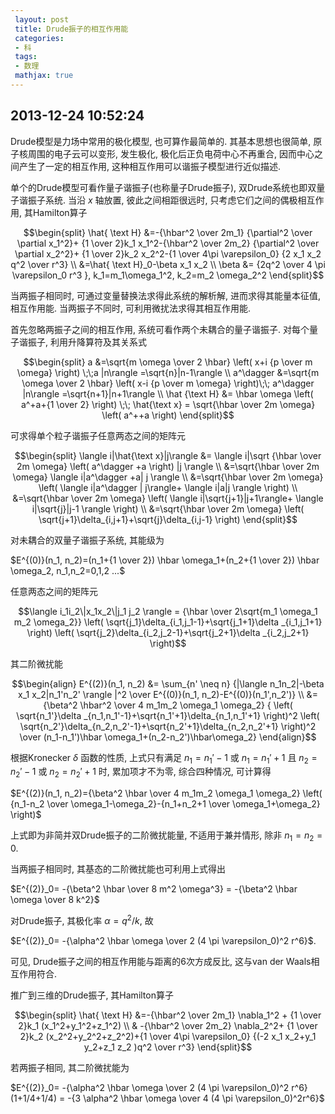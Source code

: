 ```yaml
---
 layout: post
 title: Drude振子的相互作用能
 categories: 
 - 科
 tags:
 - 数理
 mathjax: true
---
```


## 2013-12-24 10:52:24

Drude模型是力场中常用的极化模型, 也可算作最简单的. 其基本思想也很简单, 原子核周围的电子云可以变形, 发生极化, 极化后正负电荷中心不再重合, 因而中心之间产生了一定的相互作用, 这种相互作用可以谐振子模型进行近似描述.

单个的Drude模型可看作量子谐振子(也称量子Drude振子), 双Drude系统也即双量子谐振子系统. 当沿 $x$ 轴放置, 彼此之间相距很远时, 只考虑它们之间的偶极相互作用, 其Hamilton算子

$$\begin{split}
\hat{ \text H} &=-{\hbar^2 \over 2m_1} {\partial^2 \over \partial x_1^2}+ {1 \over 2}k_1 x_1^2-{\hbar^2 \over 2m_2} {\partial^2 \over \partial x_2^2}+ {1 \over 2}k_2 x_2^2-{1 \over 4\pi \varepsilon_0} {2 x_1 x_2 q^2 \over r^3} \\
&=\hat{ \text H}_0-\beta x_1 x_2 \\
\beta &= {2q^2 \over 4 \pi \varepsilon_0 r^3 }, k_1=m_1\omega_1^2, k_2=m_2 \omega_2^2
\end{split}$$

当两振子相同时, 可通过变量替换法求得此系统的解析解, 进而求得其能量本征值, 相互作用能. 当两振子不同时, 可利用微扰法求得其相互作用能.

首先忽略两振子之间的相互作用, 系统可看作两个未耦合的量子谐振子. 对每个量子谐振子, 利用升降算符及其关系式

$$\begin{split}
a &=\sqrt{m \omega \over 2 \hbar} \left( x+i {p \over m \omega} \right) \;\;a |n\rangle =\sqrt{n}|n-1\rangle \\
a^\dagger &=\sqrt{m \omega \over 2 \hbar} \left( x-i {p \over m \omega} \right)\;\; a^\dagger |n\rangle =\sqrt{n+1}|n+1\rangle \\
\hat {\text H} &= \hbar \omega \left( a^+a+{1 \over 2} \right) \;\; \hat{\text x} = \sqrt{\hbar \over 2m \omega} \left( a^++a \right)
\end{split}$$

可求得单个粒子谐振子任意两态之间的矩阵元

$$\begin{split}
\langle i|\hat{\text x}|j\rangle &= \langle i|\sqrt {\hbar \over 2m \omega} \left( a^\dagger +a \right) |j \rangle \\
&=\sqrt{\hbar \over 2m \omega} \langle i|a^\dagger +a| j \rangle \\
&=\sqrt{\hbar \over 2m \omega} \left( \langle i|a^\dagger | j\rangle+ \langle i|a|j \rangle \right) \\
&=\sqrt{\hbar \over 2m \omega} \left( \langle i|\sqrt{j+1}|j+1\rangle+ \langle i|\sqrt{j}|j-1 \rangle \right) \\
&=\sqrt{\hbar \over 2m \omega} \left( \sqrt{j+1}\delta_{i,j+1}+\sqrt{j}\delta_{i,j-1} \right)
\end{split}$$

对未耦合的双量子谐振子系统, 其能级为

$E^{(0)}(n_1, n_2)=(n_1+{1 \over 2}) \hbar \omega_1+(n_2+{1 \over 2}) \hbar \omega_2, n_1,n_2=0,1,2 ...$

任意两态之间的矩阵元

$$\langle i_1i_2\|x_1x_2\|j_1 j_2 \rangle = {\hbar \over 2\sqrt{m_1 \omega_1 m_2 \omega_2}} \left( \sqrt{j_1}\delta_{i_1,j_1-1}+\sqrt{j_1+1}\delta _{i_1,j_1+1} \right) \left( \sqrt{j_2}\delta_{i_2,j_2-1}+\sqrt{j_2+1}\delta _{i_2,j_2+1} \right)$$

其二阶微扰能

$$\begin{align}
E^{(2)}(n_1, n_2) &= \sum_{n' \neq n} {|\langle n_1n_2|-\beta x_1 x_2|n_1'n_2' \rangle |^2 \over E^{(0)}(n_1, n_2)-E^{(0)}(n_1',n_2')} \\
&= {\beta^2 \hbar^2 \over 4 m_1m_2 \omega_1 \omega_2} { \left( \sqrt{n_1'}\delta _{n_1,n_1'-1}+\sqrt{n_1'+1}\delta_{n_1,n_1'+1} \right)^2 \left( \sqrt{n_2'}\delta_{n_2,n_2'-1}+\sqrt{n_2'+1}\delta_{n_2,n_2'+1} \right)^2 \over (n_1-n_1')\hbar \omega_1+(n_2-n_2')\hbar\omega_2}
\end{align}$$

根据Kronecker $\delta$ 函数的性质, 上式只有满足 $n_1=n_1'-1$ 或 $n_1=n_1'+1$ 且 $n_2=n_2'-1$ 或 $n_2=n_2'+1$ 时, 累加项才不为零, 综合四种情况, 可计算得

$E^{(2)}(n_1, n_2)={\beta^2 \hbar \over 4 m_1m_2 \omega_1 \omega_2} \left( {n_1-n_2 \over \omega_1-\omega_2}-{n_1+n_2+1 \over \omega_1+\omega_2} \right)$

上式即为非简并双Drude振子的二阶微扰能量, 不适用于兼并情形, 除非 $n_1=n_2=0$.

当两振子相同时, 其基态的二阶微扰能也可利用上式得出

$E^{(2)}_0= -{\beta^2 \hbar \over 8 m^2 \omega^3} = -{\beta^2 \hbar \omega \over 8 k^2}$

对Drude振子, 其极化率 $\alpha=q^2/k$, 故

$E^{(2)}_0= -{\alpha^2 \hbar \omega \over 2 (4 \pi \varepsilon_0)^2 r^6}$.

可见, Drude振子之间的相互作用能与距离的6次方成反比, 这与van der Waals相互作用符合.

推广到三维的Drude振子, 其Hamilton算子

$$\begin{split} \hat{ \text H} &=-{\hbar^2 \over 2m_1} \nabla_1^2 + {1 \over 2}k_1 (x_1^2+y_1^2+z_1^2) \\
& -{\hbar^2 \over 2m_2}  \nabla_2^2+ {1 \over 2}k_2 (x_2^2+y_2^2+z_2^2)+{1 \over 4\pi \varepsilon_0} {(-2 x_1 x_2+y_1 y_2+z_1 z_2 )q^2 \over r^3} \end{split}$$

若两振子相同, 其二阶微扰能为

$E^{(2)}_0= -{\alpha^2 \hbar \omega \over 2 (4 \pi \varepsilon_0)^2 r^6}(1+1/4+1/4) = -{3 \alpha^2 \hbar \omega \over 4 (4 \pi \varepsilon_0)^2r^6}$

